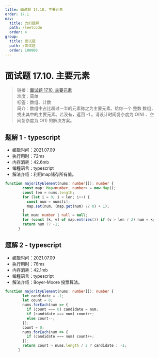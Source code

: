 ```yaml
---
title: 面试题 17.10. 主要元素
order: 17.1
nav:
  title: 力扣题解
  path: /leetcode
  order: 4
group:
  title: 面试题
  path: /面试题
  order: 100000
---
```


# 面试题 17.10. 主要元素
    
> 链接：[面试题 17.10. 主要元素](https://leetcode-cn.com/problems/find-majority-element-lcci/)  
> 难度：简单  
> 标签：数组、计数  
> 简介：数组中占比超过一半的元素称之为主要元素。给你一个 整数 数组，找出其中的主要元素。若没有，返回 -1 。请设计时间复杂度为 O(N) 、空间复杂度为 O(1) 的解决方案。
      
## 题解 1 - typescript
- 编辑时间：2021.07.09
- 执行用时：72ms
- 内存消耗：42.6mb
- 编程语言：typescript
- 解法介绍：利用map储存所有值。
```typescript
function majorityElement(nums: number[]): number {
        const map: Map<number, number> = new Map();
        const len = nums.length;
        for (let i = 0; i < len; i++) {
          const num = nums[i];
          map.set(num, (map.get(num) ?? 0) + 1);
        }
        let num: number | null = null;
        for (const [k, v] of map.entries()) if (v > len / 2) num = k;
        return num ?? -1;
      }
```

## 题解 2 - typescript
- 编辑时间：2021.07.09
- 执行用时：76ms
- 内存消耗：42.1mb
- 编程语言：typescript
- 解法介绍：Boyer-Moore 投票算法。
```typescript
function majorityElement(nums: number[]): number {
        let candidate = -1;
        let count = 0;
        nums.forEach(num => {
          if (count === 0) candidate = num;
          if (candidate === num) count++;
          else count--;
        });
        count = 0;
        nums.forEach(num => {
          if (candidate === num) count++;
        });
        return count > nums.length / 2 ? candidate : -1;
      }
      
```

      